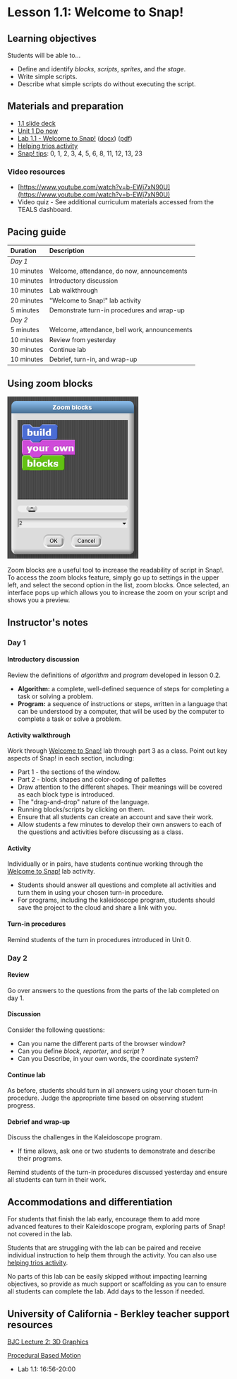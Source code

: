 # Lesson 1.1: Welcome to Snap!

## Learning objectives

Students will be able to...

* Define and identify _blocks_, _scripts_, _sprites_, and _the stage_.
* Write simple scripts.
* Describe what simple scripts do without executing the script.

## Materials and preparation

* [1.1 slide deck](https://github.com/TEALSK12/introduction-to-computer-science/raw/master/slidedecks/TEALS%20SNAP%201.1.pptx)
* [Unit 1 Do now](do_now_11.md)
* [Lab 1.1 - Welcome to Snap!](lab_11.md) ([docx](https://github.com/TEALSK12/introduction-to-computer-science/raw/master/Unit%201%20Word/Lab%201.1%20Welcome%20To%20SNAP.docx)) ([pdf](https://github.com/TEALSK12/introduction-to-computer-science/raw/master/Unit%201%20PDF/Lab%201.1%20Welcome%20To%20SNAP.pdf))
* [Helping trios activity](helping_trios.md)
* [Snap! tips][]: 0, 1, 2, 3, 4,  5, 6, 8, 11, 12, 13, 23

### Video resources

* [https://www.youtube.com/watch?v=b-EWj7xN90U](https://www.youtube.com/watch?v=b-EWj7xN90U)
* Video quiz - See additional curriculum materials accessed from the TEALS dashboard.

## Pacing guide

| Duration   | Description                                   |
| :---------- | :--------------------------------------------- |
| _Day 1_    |                                               |
| 10 minutes  | Welcome, attendance, do now, announcements |
| 10 minutes | Introductory discussion                       |
| 10 minutes | Lab walkthrough                               |
| 20 minutes | "Welcome to Snap!" lab activity               |
| 5 minutes | Demonstrate turn-in procedures and wrap-up    |
| _Day 2_    |                                               |
| 5 minutes  | Welcome, attendance, bell work, announcements |
| 10 minutes | Review from yesterday                         |
| 30 minutes | Continue lab                                  |
| 10 minutes | Debrief, turn-in, and wrap-up                 |

## Using zoom blocks

![Zoom Blocks](images/zoom_blocks.png)

Zoom blocks are a useful tool to increase the readability of script in Snap!. To access the zoom blocks feature, simply go up to settings in the upper left, and select the second option in the list, zoom blocks. Once selected, an interface pops up which allows you to increase the zoom on your script and shows you a preview.

## Instructor's notes

### Day 1

#### Introductory discussion

Review the definitions of _algorithm_ and _program_ developed in lesson 0.2.

* **Algorithm:** a complete, well-defined sequence of steps for completing a task or solving a problem.
* **Program:** a sequence of instructions or steps, written in a language that can be understood by a computer, that will be used by the computer to complete a task or solve a problem.

#### Activity walkthrough

Work through [Welcome to Snap!](lab_11.md) lab through part 3 as a class.
Point out key aspects of Snap! in each section, including:

* Part 1 - the sections of the window.
* Part 2 - block shapes and color-coding of pallettes
* Draw attention to the different shapes. Their meanings will be covered as each block type is introduced.
* The "drag-and-drop" nature of the language.
* Running blocks/scripts by clicking on them.
* Ensure that all students can create an account and save their work.
* Allow students a few minutes to develop their own answers to each of the questions and activities before discussing as a class.

#### Activity

Individually or in pairs, have students continue working through the [Welcome to Snap!](lab_11.md) lab activity.  

* Students should answer all questions and complete all activities and turn them in using your chosen turn-in procedure.
* For programs, including the kaleidoscope program, students should save the project to the cloud and share a link with you.

#### Turn-in procedures

Remind students of the turn in procedures introduced in Unit 0.

### Day 2

#### Review

Go over answers to the questions from the parts of the lab completed on day 1.

#### Discussion

Consider the following questions:

* Can you name the different parts of the browser window?
* Can you define _block_, _reporter_, and _script_ ?
* Can you Describe, in your own words, the coordinate system?

#### Continue lab

As before, students should turn in all answers using your chosen turn-in procedure.
Judge the appropriate time based on observing student progress.

#### Debrief and wrap-up

Discuss the challenges in the Kaleidoscope program.

* If time allows, ask one or two students to demonstrate and describe their programs.

Remind students of the turn-in procedures discussed yesterday and ensure all students can turn in their work.

## Accommodations and differentiation

For students that finish the lab early, encourage them to add more advanced features to their Kaleidoscope program, exploring parts of Snap! not covered in the lab.

Students that are struggling with the lab can be paired and receive individual instruction to help them through the activity.  You can also use [helping trios activity](helping_trios.md).

No parts of this lab can be easily skipped without impacting learning objectives, so provide as much support or scaffolding as you can to ensure all students can complete the lab.  Add days to the lesson if needed.

## University of California - Berkley teacher support resources

[BJC Lecture 2: 3D Graphics](http://www.youtube.com/watch?v=q2UMQaoW30U&t=16m50s)

[Procedural Based Motion](http://www.youtube.com/watch?v=q2UMQaoW30U&t=16m50s)

* Lab 1.1: 16:56-20:00

[Snap! tips]: https://github.com/TEALSK12/introduction-to-computer-science/blob/master/Snap%20Tips.docx?raw=true
